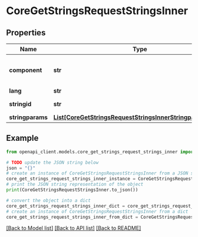 # CoreGetStringsRequestStringsInner


## Properties

Name | Type | Description | Notes
------------ | ------------- | ------------- | -------------
**component** | **str** | component | [optional] [default to 'moodle']
**lang** | **str** | lang | [optional] 
**stringid** | **str** | string identifier | [optional] 
**stringparams** | [**List[CoreGetStringsRequestStringsInnerStringparamsInner]**](CoreGetStringsRequestStringsInnerStringparamsInner.md) |  | [optional] 

## Example

```python
from openapi_client.models.core_get_strings_request_strings_inner import CoreGetStringsRequestStringsInner

# TODO update the JSON string below
json = "{}"
# create an instance of CoreGetStringsRequestStringsInner from a JSON string
core_get_strings_request_strings_inner_instance = CoreGetStringsRequestStringsInner.from_json(json)
# print the JSON string representation of the object
print(CoreGetStringsRequestStringsInner.to_json())

# convert the object into a dict
core_get_strings_request_strings_inner_dict = core_get_strings_request_strings_inner_instance.to_dict()
# create an instance of CoreGetStringsRequestStringsInner from a dict
core_get_strings_request_strings_inner_from_dict = CoreGetStringsRequestStringsInner.from_dict(core_get_strings_request_strings_inner_dict)
```
[[Back to Model list]](../README.md#documentation-for-models) [[Back to API list]](../README.md#documentation-for-api-endpoints) [[Back to README]](../README.md)


